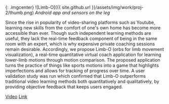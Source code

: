 {: .imgcenter}
![Limb-O]({{ site.github.url }}/assets/img/work/proj-2/thumb.png)
*Android app and sensors on the leg*

Since the rise in popularity of video-sharing platforms such as Youtube, learning 
new skills from the comfort of one's own home has become more accessible than 
ever. Though such independent learning methods are useful, they lack the 
real-time feedback component of being in the same room with an expert, which is 
why expensive private coaching sessions remain desirable. Accordingly, we propose
Limb-O (orbs for limb movement visualization), a real-time quantitative virtual 
coach application for learning lower-limb motions through motion comparison.
The proposed application turns the practice of things like sports motions into a 
game that highlights imperfections and allows for tracking of progress over time.
A user validation study was run which confirmed that Limb-O outperforms 
traditional video learning methods both quantitatively and qualitatively, by
providing objective feedback that keeps users engaged.

[Video](https://drive.google.com/file/d/1LN2HHEiHUzR_AthU_79Vu3ptAsIXOaHy/view?usp=sharing) [Link](https://dl.acm.org/doi/10.1145/3396339.3396360)
